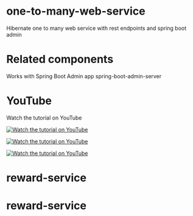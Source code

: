 # one-to-many-web-service
Hibernate one to many web service with rest endpoints and spring boot admin

# Related components
Works with Spring Boot Admin app spring-boot-admin-server

# YouTube

Watch the tutorial on YouTube

[![Watch the tutorial on YouTube](https://img.youtube.com/vi/eQsXQBiXXsg/maxresdefault.jpg)](https://youtu.be/eQsXQBiXXsg)

[![Watch the tutorial on YouTube](https://img.youtube.com/vi/OpX8RBvnN-c/maxresdefault.jpg)](https://youtu.be/OpX8RBvnN-c)

[![Watch the tutorial on YouTube](https://img.youtube.com/vi/Ly79YDERpas/maxresdefault.jpg)](https://youtu.be/Ly79YDERpas)

# reward-service
# reward-service
